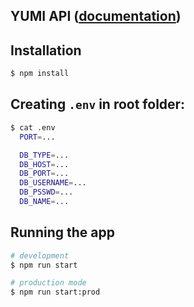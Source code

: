 ## YUMI API ([documentation](https://yumi2.docs.apiary.io/#))

## Installation

```bash
$ npm install
```

## Creating `.env` in root folder:

```bash
$ cat .env
  PORT=...

  DB_TYPE=...
  DB_HOST=...
  DB_PORT=...
  DB_USERNAME=...
  DB_PSSWD=...
  DB_NAME=...
```

## Running the app

```bash
# development
$ npm run start

# production mode
$ npm run start:prod
```
